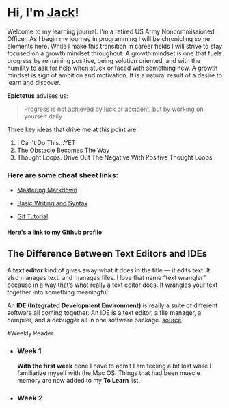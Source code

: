 # Hi, I'm [Jack](https://github.com/SmilinJack)!

Welcome to my learning journal. I'm a retired US Army Noncommissioned Officer. As I begin my journey in programming I will be chronicling some elements here. While I make this transition in career fields I will strive to stay focused on a growth mindset throughout. A growth mindset is one that fuels progress by remaining positive, being solution oriented, and with the humility to ask for help when stuck or faced with something new. A growth mindset is sign of ambition and motivation. It is a natural result of a desire to learn and discover.

**Epictetus** advises us:
>Progress is not achieved by luck or accident, but by working on yourself daily

Three key ideas that drive me at this point are:

  1. I Can't Do This...YET
  2. The Obstacle Becomes The Way
  3. Thought Loops. Drive Out The Negative With Positive Thought Loops.
  
  
### Here are some cheat sheet links:
- [Mastering Markdown](https://guides.github.com/features/mastering-markdown/)

- [Basic Writing and Syntax](https://help.github.com/en/articles/basic-writing-and-formatting-syntax)

- [Git Tutorial](https://blog.udemy.com/git-tutorial-a-comprehensive-guide/)
  
#### Here's a link to my Github [profile](https://github.com/SmilinJack)

## The Difference Between Text Editors and IDEs
A **text editor** kind of gives away what it does in the title — it edits text. It also manages text, and manages files. I love that name “text wrangler” because in a way that’s what really a text editor does. It wrangles your text together into something meaningful.

An **IDE (Integrated Development Environment)** is really a suite of different software all coming together. An IDE is a text editor, a file manager, a compiler, and a debugger all in one software package. [source](https://medium.com/@theoldercoder/choosing-a-text-editor-3e56f71bd636)

#Weekly Reader
- ### Week 1
  **With the first week** done I have to admit I am feeling a bit lost while I familiarize myself with the Mac OS. Things that had been muscle memory are now added to my **To Learn** list.
  
- ### Week 2
